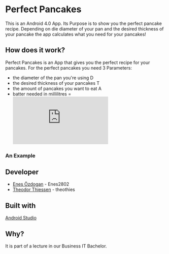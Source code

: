 # Perfect Pancakes

This is an Android 4.0 App. Its Purpose is to show you the perfect pancake recipe.
Depending on die diameter of your pan and the desired thickness of your pancake the app calculates what you need for your pancakes!

## How does it work?

Perfect Pancakes is an App that gives you the perfect recipe for your pancakes.
For the perfect pancakes you need 3 Parameters:
* the diameter of the pan you're using D
* the desired thickness of your pancakes T
* the amount of pancakes you want to eat A
* batter needed in millilitres = ![equation](http://www.sciweavers.org/tex2img.php?eq=%5Cfrac%7BD%5E%7B2%7D%5Ccdot%20T%20%5Ccdot%20%5Cpi%20%5Ccdot%20A%7D%7B4%7D&bc=White&fc=Black&im=jpg&fs=12&ff=arev&edit=0)

### An Example



## Developer

* [Enes Özdogan](https://github.com/Enes2802) - Enes2802
* [Theodor Thiessen](https://github.com/theothies) - theothies

## Built with

[Android Studio](https://developer.android.com/studio)

## Why?

It is part of a lecture in our Business IT Bachelor.
